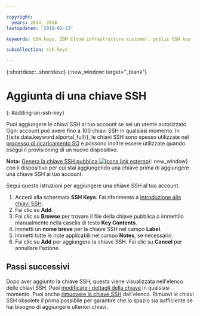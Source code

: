```yaml
---

copyright:
  years: 2014, 2018
lastupdated: "2018-02-23"

keywords: SSH keys, IBM Cloud infrastructure customer, public SSH key

subcollection: ssh-keys

---
```


{:shortdesc: .shortdesc}
{:new_window: target="_blank"}

# Aggiunta di una chiave SSH
{: #adding-an-ssh-key}

Puoi aggiungere le chiavi SSH al tuo account se sei un utente autorizzato. Ogni account può avere fino a 100 chiavi SSH in qualsiasi momento. In {{site.data.keyword.slportal_full}}, le chiavi SSH sono spesso utilizzate nel [processo di ricaricamento SO](/docs/infrastructure/software?topic=software-reloading-the-os) e possono inoltre essere utilizzate quando esegui il provisioning di un nuovo dispositivo.

**Nota:** [Genera la chiave SSH pubblica ![Icona link esterno](../../icons/launch-glyph.svg "Icona link esterno")](https://help.github.com/articles/generating-ssh-keys){: new_window} con il dispositivo per cui stai aggiungendo una chiave prima di aggiungere una chiave SSH al tuo account.

Segui queste istruzioni per aggiungere una chiave SSH al tuo account.
1. Accedi alla schermata **SSH Keys**. Fai riferimento a [Introduzione alla chiavi SSH](/docs/infrastructure/ssh-keys?topic=ssh-keys-getting-started-tutorial).
2. Fai clic su **Add**.
3. Fai clic su **Browse** per trovare il file della chiave pubblica o immettilo manualmente nella casella di testo **Key Contents**.
4. Immetti un **nome breve** per la chiave SSH nel campo **Label**.
5. Immetti tutte le note applicabili nel campo **Notes**, se necessario.
6. Fai clic su **Add** per aggiungere la chiave SSH. Fai clic su **Cancel** per annullare l'azione.

## Passi successivi

Dopo aver aggiunto la chiave SSH, questa viene visualizzata nell'elenco delle chiavi SSH.
Puoi [modificare i dettagli della chiave](/docs/infrastructure/ssh-keys?topic=ssh-keys-editing-details-for-an-ssh-key) in qualsiasi momento. Puoi anche [rimuovere la chiave SSH](/docs/infrastructure/ssh-keys?topic=ssh-keys-removing-an-ssh-key) dall'elenco. Rimuovi le chiavi SSH obsolete il prima possibile per garantire che lo spazio sia sufficiente se hai bisogno di aggiungere ulteriori chiavi.
